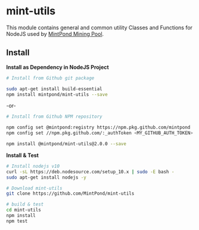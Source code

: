 mint-utils
==========

This module contains general and common utility Classes and Functions for NodeJS used by [MintPond Mining Pool](https://mintpond.com).

## Install ##
__Install as Dependency in NodeJS Project__
```bash
# Install from Github git package

sudo apt-get install build-essential
npm install mintpond/mint-utils --save
```
-or-
```bash
# Install from Github NPM repository

npm config set @mintpond:registry https://npm.pkg.github.com/mintpond
npm config set //npm.pkg.github.com/:_authToken <MY_GITHUB_AUTH_TOKEN>

npm install @mintpond/mint-utils@2.0.0 --save
```

__Install & Test__
```bash
# Install nodejs v10
curl -sL https://deb.nodesource.com/setup_10.x | sudo -E bash -
sudo apt-get install nodejs -y

# Download mint-utils
git clone https://github.com/MintPond/mint-utils

# build & test
cd mint-utils
npm install
npm test
``` 